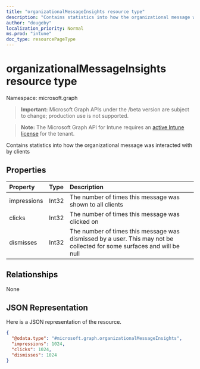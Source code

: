 ```yaml
---
title: "organizationalMessageInsights resource type"
description: "Contains statistics into how the organizational message was interacted with by clients"
author: "dougeby"
localization_priority: Normal
ms.prod: "intune"
doc_type: resourcePageType
---
```


# organizationalMessageInsights resource type

Namespace: microsoft.graph

> **Important:** Microsoft Graph APIs under the /beta version are subject to change; production use is not supported.

> **Note:** The Microsoft Graph API for Intune requires an [active Intune license](https://go.microsoft.com/fwlink/?linkid=839381) for the tenant.

Contains statistics into how the organizational message was interacted with by clients

## Properties
|Property|Type|Description|
|:---|:---|:---|
|impressions|Int32|The number of times this message was shown to all clients|
|clicks|Int32|The number of times this message was clicked on|
|dismisses|Int32|The number of times this message was dismissed by a user. This may not be collected for some surfaces and will be null|

## Relationships
None

## JSON Representation
Here is a JSON representation of the resource.
<!-- {
  "blockType": "resource",
  "@odata.type": "microsoft.graph.organizationalMessageInsights"
}
-->
``` json
{
  "@odata.type": "#microsoft.graph.organizationalMessageInsights",
  "impressions": 1024,
  "clicks": 1024,
  "dismisses": 1024
}
```




